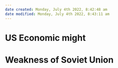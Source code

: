 ```yaml
---
date created: Monday, July 4th 2022, 8:42:48 am
date modified: Monday, July 4th 2022, 8:43:11 am
---
```


# US Economic might

# Weakness of Soviet Union